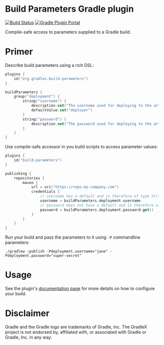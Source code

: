 # Build Parameters Gradle plugin

[![Build Status](https://img.shields.io/endpoint.svg?url=https%3A%2F%2Factions-badge.atrox.dev%2Fgradlex-org%2Fbuild-parameters%2Fbadge%3Fref%3Dmain&style=flat)](https://actions-badge.atrox.dev/gradlex-org/build-parameters/goto?ref=main)
[![Gradle Plugin Portal](https://img.shields.io/maven-metadata/v?label=Plugin%20Portal&metadataUrl=https%3A%2F%2Fplugins.gradle.org%2Fm2%2Forg%2Fgradlex%2Fbuild-parameters%2Forg.gradlex.build-parameters.gradle.plugin%2Fmaven-metadata.xml)](https://plugins.gradle.org/plugin/org.gradlex.build-parameters)

Compile-safe access to parameters supplied to a Gradle build.

# Primer

Describe build parameters using a rich DSL:

```kotlin
plugins {
    id("org.gradlex.build-parameters")
}

buildParameters {
    group("deployment") {
        string("username") {
            description.set("The username used for deploying to the artifact repository")
            defaultValue.set("deployer")
        }
        string("password") {
            description.set("The password used for deploying to the artifact repository")
        }
    }
}
```

Use compile-safe accessor in you build scripts to access parameter values:

```kotlin
plugins {
    id("build-parameters")
}

publishing {
    repositories {
        maven {
            url = uri("https://repo.my-company.com")
            credentials {
                // username has a default and is therefore of type String
                username = buildParameters.deployment.username
                // password does not have a default and is therefore of type Provider<String>
                password = buildParameters.deployment.password.get()
            }
        }
    }
}
```

Run your build and pass the parameters to it using `-P` commandline parameters:

```shell
./gradlew :publish -Pdeployment.username="jane" -Pdeployment.password="super-secret"
```

# Usage

See the plugin's [documentation page](https://gradlex.org/build-parameters) for more details on how to configure your build.

# Disclaimer

Gradle and the Gradle logo are trademarks of Gradle, Inc.
The GradleX project is not endorsed by, affiliated with, or associated with Gradle or Gradle, Inc. in any way.
